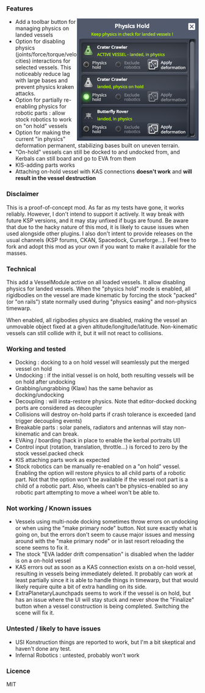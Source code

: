 ### Features
<img align="right" src="https://github.com/gotmachine/PhysicsHold/raw/master/Screenshot.png">

- Add a toolbar button for managing physics on landed vessels
- Option for disabling physics (joints/force/torque/velocities) interactions for selected vessels. This noticeably reduce lag with large bases and prevent physics kraken attacks.
- Option for partially re-enabling physics for robotic parts : allow stock robotics to work on "on hold" vessels
- Option for making the current "in physics" deformation permanent, stabilizing bases built on uneven terrain.
- "On-hold" vessels can still be docked to and undocked from, and Kerbals can still board and go to EVA from them
- KIS-adding parts works
- Attaching on-hold vessel with KAS connections **doesn't work** and **will result in the vessel destruction**

### Disclaimer

This is a proof-of-concept mod. As far as my tests have gone, it works reliably.
However, I don't intend to support it actively. It way break with future KSP versions, and it may stay unfixed if bugs are found.
Be aware that due to the hacky nature of this mod, it is likely to cause issues when used alongside other plugins.
I also don't intent to provide releases on the usual channels (KSP forums, CKAN, Spacedock, Curseforge...).
Feel free to fork and adopt this mod as your own if you want to make it available for the masses.

### Technical

This add a VesselModule active on all loaded vessels. It allow disabling physics for landed vessels. When the "physics hold" mode is enabled, all rigidbodies on the vessel are made kinematic by forcing the stock "packed" (or "on rails") state normally used during "physics easing" and non-physics timewarp.

When enabled, all rigibodies physics are disabled, making the vessel an unmovable object fixed at a given altitude/longitude/latitude. Non-kinematic vessels can still collide with it, but it will not react to collisions.

### Working and tested
- Docking : docking to a on hold vessel will seamlessly put the merged vessel on hold
- Undocking : if the initial vessel is on hold, both resulting vessels will be on hold after undocking
- Grabbing/ungrabbing (Klaw) has the same behavior as docking/undocking
- Decoupling : will insta-restore physics. Note that editor-docked docking ports are considered as decoupler
- Collisions will destroy on-hold parts if crash tolerance is exceeded (and trigger decoupling events)
- Breakable parts : solar panels, radiators and antennas will stay non-kinematic and can break.
- EVAing / boarding (hack in place to enable the kerbal portraits UI)
- Control input (rotation, translation, throttle...) is forced to zero by the stock vessel.packed check
- KIS attaching parts work as expected
- Stock robotics can be manually re-enabled on a "on hold" vessel. Enabling the option will restore physics to all child parts of a robotic part. Not that the option won't be available if the vessel root part is a child of a robotic part. Also, wheels can't be physics-enabled so any robotic part attempting to move a wheel won't be able to.

### Not working / Known issues

- Vessels using multi-node docking sometimes throw errors on undocking or when using the "make primary node" button. Not sure exactly what is going on, but the errors don't seem to cause major issues and messing around with the "make primary node" or in last resort reloading the scene seems to fix it.
- The stock "EVA ladder drift compensation" is disabled when the ladder is on a on-hold vessel
- KAS errors out as soon as a KAS connection exists on a on-hold vessel, resulting in vessels being immediately deleted. It probably can work at least partially since it is able to handle things in timewarp, but that would likely require quite a bit of extra handling on its side.
- ExtraPlanetaryLaunchpads seems to work if the vessel is on hold, but has an issue where the UI will stay stuck and never show the "Finalize" button when a vessel construction is being completed. Switching the scene will fix it.
   
### Untested / likely to have issues

- USI Konstruction things are reported to work, but I'm a bit skeptical and haven't done any test.
- Infernal Robotics : untested, probably won't work
  
### Licence

MIT
